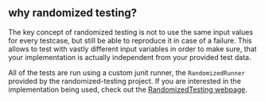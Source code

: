 ## why randomized testing?

The key concept of randomized testing is not to use the same input values for every testcase, but still be able to reproduce it in case of a failure. This allows to test with vastly different input variables in order to make sure, that your implementation is actually independent from your provided test data.

All of the tests are run using a custom junit runner, the `RandomizedRunner` provided by the randomized-testing project. If you are interested in the implementation being used, check out the [RandomizedTesting webpage](http://labs.carrotsearch.com/randomizedtesting.html).
